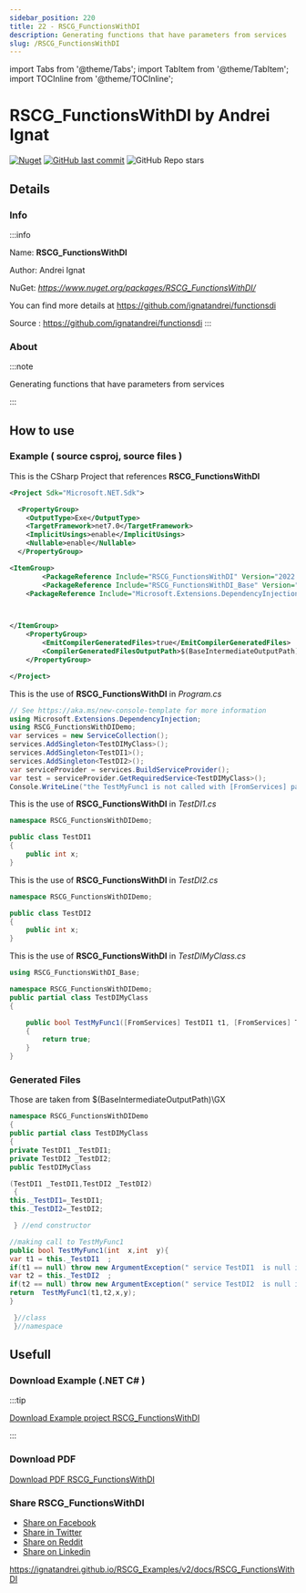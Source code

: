 ```yaml
---
sidebar_position: 220
title: 22 - RSCG_FunctionsWithDI
description: Generating functions that have parameters from services
slug: /RSCG_FunctionsWithDI
---
```

import Tabs from '@theme/Tabs';
import TabItem from '@theme/TabItem';
import TOCInline from '@theme/TOCInline';

# RSCG_FunctionsWithDI  by Andrei Ignat

<!---
<TOCInline toc={toc} />
-->
[![Nuget](https://img.shields.io/nuget/dt/RSCG_FunctionsWithDI?label=RSCG_FunctionsWithDI)](https://www.nuget.org/packages/RSCG_FunctionsWithDI/)
[![GitHub last commit](https://img.shields.io/github/last-commit/ignatandrei/functionsdi?label=updated)](https://github.com/ignatandrei/functionsdi)
![GitHub Repo stars](https://img.shields.io/github/stars/ignatandrei/functionsdi?style=social)

## Details

### Info
:::info

Name: **RSCG_FunctionsWithDI**

Author: Andrei Ignat

NuGet: 
*https://www.nuget.org/packages/RSCG_FunctionsWithDI/*   


You can find more details at https://github.com/ignatandrei/functionsdi

Source : https://github.com/ignatandrei/functionsdi
:::

### About
:::note

Generating functions that have parameters from services


:::

## How to use

### Example ( source csproj, source files )

<Tabs>

<TabItem value="csproj" label="CSharp Project">

This is the CSharp Project that references **RSCG_FunctionsWithDI**
```xml showLineNumbers {11}
<Project Sdk="Microsoft.NET.Sdk">

  <PropertyGroup>
    <OutputType>Exe</OutputType>
    <TargetFramework>net7.0</TargetFramework>
    <ImplicitUsings>enable</ImplicitUsings>
    <Nullable>enable</Nullable>
  </PropertyGroup>

<ItemGroup>
		<PackageReference Include="RSCG_FunctionsWithDI" Version="2022.7.7.636" ReferenceOutputAssembly="false" OutputItemType="Analyzer" />
		<PackageReference Include="RSCG_FunctionsWithDI_Base" Version="2022.7.7.636" />
	<PackageReference Include="Microsoft.Extensions.DependencyInjection" Version="7.0.0" />



</ItemGroup>
	<PropertyGroup>
		<EmitCompilerGeneratedFiles>true</EmitCompilerGeneratedFiles>
		<CompilerGeneratedFilesOutputPath>$(BaseIntermediateOutputPath)GX</CompilerGeneratedFilesOutputPath>
	</PropertyGroup>

</Project>

```

</TabItem>

  <TabItem value="C:\test\RSCG_Examples\v2\rscg_examples\RSCG_FunctionsWithDI\src\RSCG_FunctionsWithDIDemo\Program.cs" label="Program.cs" >

  This is the use of **RSCG_FunctionsWithDI** in *Program.cs*

```csharp showLineNumbers 
// See https://aka.ms/new-console-template for more information
using Microsoft.Extensions.DependencyInjection;
using RSCG_FunctionsWithDIDemo;
var services = new ServiceCollection();
services.AddSingleton<TestDIMyClass>();
services.AddSingleton<TestDI1>();
services.AddSingleton<TestDI2>();
var serviceProvider = services.BuildServiceProvider();
var test = serviceProvider.GetRequiredService<TestDIMyClass>();
Console.WriteLine("the TestMyFunc1 is not called with [FromServices] parameters " +test.TestMyFunc1(10, 3));

```
  </TabItem>

  <TabItem value="C:\test\RSCG_Examples\v2\rscg_examples\RSCG_FunctionsWithDI\src\RSCG_FunctionsWithDIDemo\TestDI1.cs" label="TestDI1.cs" >

  This is the use of **RSCG_FunctionsWithDI** in *TestDI1.cs*

```csharp showLineNumbers 
namespace RSCG_FunctionsWithDIDemo;

public class TestDI1
{
    public int x;
}

```
  </TabItem>

  <TabItem value="C:\test\RSCG_Examples\v2\rscg_examples\RSCG_FunctionsWithDI\src\RSCG_FunctionsWithDIDemo\TestDI2.cs" label="TestDI2.cs" >

  This is the use of **RSCG_FunctionsWithDI** in *TestDI2.cs*

```csharp showLineNumbers 
namespace RSCG_FunctionsWithDIDemo;

public class TestDI2
{
    public int x;
}

```
  </TabItem>

  <TabItem value="C:\test\RSCG_Examples\v2\rscg_examples\RSCG_FunctionsWithDI\src\RSCG_FunctionsWithDIDemo\TestDIMyClass.cs" label="TestDIMyClass.cs" >

  This is the use of **RSCG_FunctionsWithDI** in *TestDIMyClass.cs*

```csharp showLineNumbers 
using RSCG_FunctionsWithDI_Base;

namespace RSCG_FunctionsWithDIDemo;
public partial class TestDIMyClass
{

    public bool TestMyFunc1([FromServices] TestDI1 t1, [FromServices] TestDI2 t2, int x, int y)
    {
        return true;
    }
}
```
  </TabItem>

</Tabs>

### Generated Files

Those are taken from $(BaseIntermediateOutputPath)\GX

<Tabs>


<TabItem value="C:\test\RSCG_Examples\v2\rscg_examples\RSCG_FunctionsWithDI\src\RSCG_FunctionsWithDIDemo\obj\GX\RSCG_FunctionsWithDI\RSCG_FunctionsWithDI.DIGenerator\TestDIMyClass_gen_methods.cs" label="TestDIMyClass_gen_methods.cs" >


```csharp showLineNumbers 
namespace RSCG_FunctionsWithDIDemo
{ 
public partial class TestDIMyClass
{ 
private TestDI1 _TestDI1;
private TestDI2 _TestDI2;
public TestDIMyClass  

(TestDI1 _TestDI1,TestDI2 _TestDI2)
 { 
this._TestDI1=_TestDI1;
this._TestDI2=_TestDI2;

 } //end constructor 

//making call to TestMyFunc1
public bool TestMyFunc1(int  x,int  y){ 
var t1 = this._TestDI1  ;
if(t1 == null) throw new ArgumentException(" service TestDI1  is null in TestDIMyClass ");
var t2 = this._TestDI2  ;
if(t2 == null) throw new ArgumentException(" service TestDI2  is null in TestDIMyClass ");
return  TestMyFunc1(t1,t2,x,y);
}

 }//class
 }//namespace
```

  </TabItem>


</Tabs>

## Usefull

### Download Example (.NET  C# )
:::tip

[Download Example project RSCG_FunctionsWithDI ](/sources/RSCG_FunctionsWithDI.zip)

:::

### Download PDF

[Download PDF RSCG_FunctionsWithDI ](/pdfs/RSCG_FunctionsWithDI.pdf)

### Share RSCG_FunctionsWithDI 

<ul>
  <li><a href="https://www.facebook.com/sharer/sharer.php?u=https%3A%2F%2Fignatandrei.github.io%2FRSCG_Examples%2Fv2%2Fdocs%2FRSCG_FunctionsWithDI&quote=RSCG_FunctionsWithDI" title="Share on Facebook" target="_blank">Share on Facebook</a></li>
  <li><a href="https://twitter.com/intent/tweet?source=https%3A%2F%2Fignatandrei.github.io%2FRSCG_Examples%2Fv2%2Fdocs%2FRSCG_FunctionsWithDI&text=RSCG_FunctionsWithDI:%20https%3A%2F%2Fignatandrei.github.io%2FRSCG_Examples%2Fv2%2Fdocs%2FRSCG_FunctionsWithDI" target="_blank" title="Tweet">Share in Twitter</a></li>
  <li><a href="http://www.reddit.com/submit?url=https%3A%2F%2Fignatandrei.github.io%2FRSCG_Examples%2Fv2%2Fdocs%2FRSCG_FunctionsWithDI&title=RSCG_FunctionsWithDI" target="_blank" title="Submit to Reddit">Share on Reddit</a></li>
  <li><a href="http://www.linkedin.com/shareArticle?mini=true&url=https%3A%2F%2Fignatandrei.github.io%2FRSCG_Examples%2Fv2%2Fdocs%2FRSCG_FunctionsWithDI&title=RSCG_FunctionsWithDI&summary=&source=https%3A%2F%2Fignatandrei.github.io%2FRSCG_Examples%2Fv2%2Fdocs%2FRSCG_FunctionsWithDI" target="_blank" title="Share on LinkedIn">Share on Linkedin</a></li>
</ul>

https://ignatandrei.github.io/RSCG_Examples/v2/docs/RSCG_FunctionsWithDI
